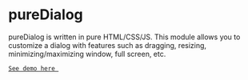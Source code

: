 # pureDialog

pureDialog is written in pure HTML/CSS/JS. This module allows you to customize a dialog with features such as dragging, resizing, minimizing/maximizing window, full screen, etc. 

 [`See demo here `](https://straight-coding.github.io/pureDialog)
